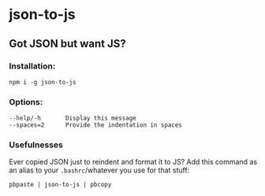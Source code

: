 # json-to-js
## Got JSON but want JS?

### Installation:

    npm i -g json-to-js

### Options:

    --help/-h       Display this message
    --spaces=2      Provide the indentation in spaces

### Usefulnesses

Ever copied JSON just to reindent and format it to JS? Add this command as an
alias to your `.bashrc`/whatever you use for that stuff:

    pbpaste | json-to-js | pbcopy
